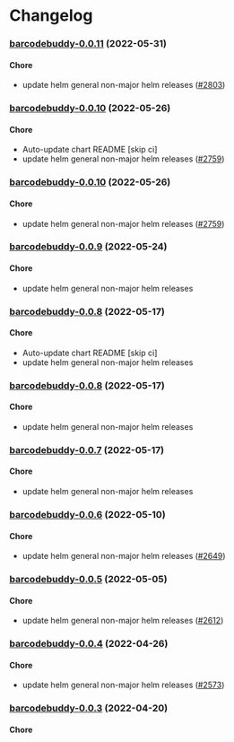 # Changelog<br>


<a name="barcodebuddy-0.0.11"></a>
### [barcodebuddy-0.0.11](https://github.com/truecharts/apps/compare/barcodebuddy-0.0.10...barcodebuddy-0.0.11) (2022-05-31)

#### Chore

* update helm general non-major helm releases ([#2803](https://github.com/truecharts/apps/issues/2803))



<a name="barcodebuddy-0.0.10"></a>
### [barcodebuddy-0.0.10](https://github.com/truecharts/apps/compare/barcodebuddy-0.0.9...barcodebuddy-0.0.10) (2022-05-26)

#### Chore

* Auto-update chart README [skip ci]
* update helm general non-major helm releases ([#2759](https://github.com/truecharts/apps/issues/2759))



<a name="barcodebuddy-0.0.10"></a>
### [barcodebuddy-0.0.10](https://github.com/truecharts/apps/compare/barcodebuddy-0.0.9...barcodebuddy-0.0.10) (2022-05-26)

#### Chore

* update helm general non-major helm releases ([#2759](https://github.com/truecharts/apps/issues/2759))



<a name="barcodebuddy-0.0.9"></a>
### [barcodebuddy-0.0.9](https://github.com/truecharts/apps/compare/barcodebuddy-0.0.8...barcodebuddy-0.0.9) (2022-05-24)

#### Chore

* update helm general non-major helm releases



<a name="barcodebuddy-0.0.8"></a>
### [barcodebuddy-0.0.8](https://github.com/truecharts/apps/compare/barcodebuddy-0.0.7...barcodebuddy-0.0.8) (2022-05-17)

#### Chore

* Auto-update chart README [skip ci]
* update helm general non-major helm releases



<a name="barcodebuddy-0.0.8"></a>
### [barcodebuddy-0.0.8](https://github.com/truecharts/apps/compare/barcodebuddy-0.0.7...barcodebuddy-0.0.8) (2022-05-17)

#### Chore

* update helm general non-major helm releases



<a name="barcodebuddy-0.0.7"></a>
### [barcodebuddy-0.0.7](https://github.com/truecharts/apps/compare/barcodebuddy-0.0.6...barcodebuddy-0.0.7) (2022-05-17)

#### Chore

* update helm general non-major helm releases



<a name="barcodebuddy-0.0.6"></a>
### [barcodebuddy-0.0.6](https://github.com/truecharts/apps/compare/barcodebuddy-0.0.5...barcodebuddy-0.0.6) (2022-05-10)

#### Chore

* update helm general non-major helm releases ([#2649](https://github.com/truecharts/apps/issues/2649))



<a name="barcodebuddy-0.0.5"></a>
### [barcodebuddy-0.0.5](https://github.com/truecharts/apps/compare/barcodebuddy-0.0.4...barcodebuddy-0.0.5) (2022-05-05)

#### Chore

* update helm general non-major helm releases ([#2612](https://github.com/truecharts/apps/issues/2612))



<a name="barcodebuddy-0.0.4"></a>
### [barcodebuddy-0.0.4](https://github.com/truecharts/apps/compare/barcodebuddy-0.0.3...barcodebuddy-0.0.4) (2022-04-26)

#### Chore

* update helm general non-major helm releases ([#2573](https://github.com/truecharts/apps/issues/2573))



<a name="barcodebuddy-0.0.3"></a>
### [barcodebuddy-0.0.3](https://github.com/truecharts/apps/compare/barcodebuddy-0.0.2...barcodebuddy-0.0.3) (2022-04-20)

#### Chore
